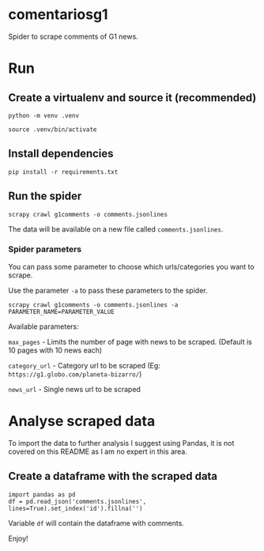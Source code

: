 # comentariosg1

Spider to scrape comments of G1 news.

# Run

## Create a virtualenv and source it (recommended)

`python -m venv .venv`

`source .venv/bin/activate`

## Install dependencies

`pip install -r requirements.txt`

## Run the spider

`scrapy crawl g1comments -o comments.jsonlines`

The data will be available on a new file called `comments.jsonlines`.

### Spider parameters

You can pass some parameter to choose which urls/categories you want to scrape.

Use the parameter `-a` to pass these parameters to the spider.

`scrapy crawl g1comments -o comments.jsonlines -a PARAMETER_NAME=PARAMETER_VALUE`

Available parameters:

`max_pages` - Limits the number of page with news to be scraped. (Default is 10 pages with 10 news each)

`category_url` - Category url to be scraped (Eg: `https://g1.globo.com/planeta-bizarro/`)

`news_url` - Single news url to be scraped

# Analyse scraped data

To import the data to further analysis I suggest using Pandas, it is not covered on this README as I am no expert in this area.

## Create a dataframe with the scraped data

```
import pandas as pd
df = pd.read_json('comments.jsonlines', lines=True).set_index('id').fillna('')
```

Variable `df` will contain the dataframe with comments.

Enjoy!
